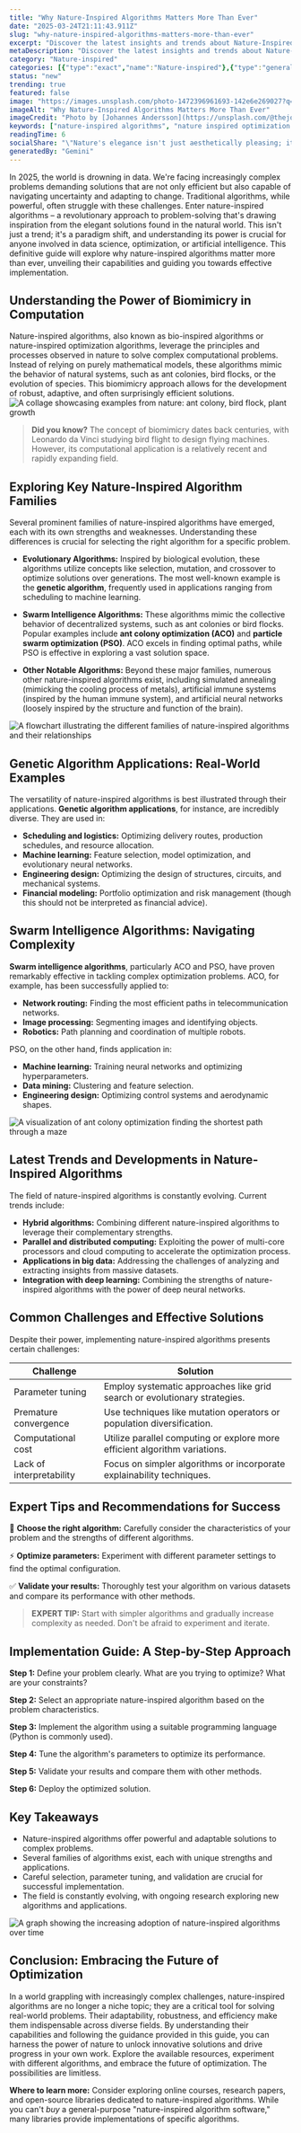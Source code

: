 ```yaml
---
title: "Why Nature-Inspired Algorithms Matters More Than Ever"
date: "2025-03-24T21:11:43.911Z"
slug: "why-nature-inspired-algorithms-matters-more-than-ever"
excerpt: "Discover the latest insights and trends about Nature-Inspired Algorithms. This comprehensive guide covers everything you need to know about Nature-Inspired Algorithms in 2025."
metaDescription: "Discover the latest insights and trends about Nature-Inspired Algorithms. This comprehensive guide covers everything you need to know about Nature-Inspired..."
category: "Nature-inspired"
categories: [{"type":"exact","name":"Nature-inspired"},{"type":"general","name":"Computer Science"},{"type":"medium","name":"Artificial Intelligence"},{"type":"specific","name":"Optimization Algorithms"},{"type":"niche","name":"Genetic Programming"}]
status: "new"
trending: true
featured: false
image: "https://images.unsplash.com/photo-1472396961693-142e6e269027?q=85&w=1200&fit=max&fm=webp&auto=compress"
imageAlt: "Why Nature-Inspired Algorithms Matters More Than Ever"
imageCredit: "Photo by [Johannes Andersson](https://unsplash.com/@thejoltjoker) on Unsplash"
keywords: ["nature-inspired algorithms", "nature inspired optimization algorithms", "genetic algorithm applications", "swarm intelligence algorithms", "ant colony optimization", "particle swarm optimization", "nature-inspired algorithm examples", "best nature-inspired algorithms", "buy nature-inspired algorithm software", "nature-inspired algorithm tutorial"]
readingTime: 6
socialShare: "\"Nature's elegance isn't just aesthetically pleasing; it's computationally powerful. Nature-inspired algorithms are revolutionizing problem-solving, offering adaptability and efficiency unmatched by traditional methods.\""
generatedBy: "Gemini"
---
```




In 2025, the world is drowning in data.  We're facing increasingly complex problems demanding solutions that are not only efficient but also capable of navigating uncertainty and adapting to change.  Traditional algorithms, while powerful, often struggle with these challenges.  Enter nature-inspired algorithms – a revolutionary approach to problem-solving that's drawing inspiration from the elegant solutions found in the natural world.  This isn't just a trend; it's a paradigm shift, and understanding its power is crucial for anyone involved in data science, optimization, or artificial intelligence.  This definitive guide will explore why nature-inspired algorithms matter more than ever, unveiling their capabilities and guiding you towards effective implementation.

## Understanding the Power of Biomimicry in Computation

Nature-inspired algorithms, also known as bio-inspired algorithms or nature-inspired optimization algorithms, leverage the principles and processes observed in nature to solve complex computational problems.  Instead of relying on purely mathematical models, these algorithms mimic the behavior of natural systems, such as ant colonies, bird flocks, or the evolution of species.  This biomimicry approach allows for the development of robust, adaptive, and often surprisingly efficient solutions. ![A collage showcasing examples from nature: ant colony, bird flock, plant growth](https://images.unsplash.com/photo-1439853949127-fa647821eba0?q=85&w=1200&fit=max&fm=webp&auto=compress)

> **Did you know?**  The concept of biomimicry dates back centuries, with Leonardo da Vinci studying bird flight to design flying machines. However, its computational application is a relatively recent and rapidly expanding field.

## Exploring Key Nature-Inspired Algorithm Families

Several prominent families of nature-inspired algorithms have emerged, each with its own strengths and weaknesses.  Understanding these differences is crucial for selecting the right algorithm for a specific problem.

* **Evolutionary Algorithms:**  Inspired by biological evolution, these algorithms utilize concepts like selection, mutation, and crossover to optimize solutions over generations.  The most well-known example is the **genetic algorithm**, frequently used in applications ranging from scheduling to machine learning.

* **Swarm Intelligence Algorithms:**  These algorithms mimic the collective behavior of decentralized systems, such as ant colonies or bird flocks.  Popular examples include **ant colony optimization (ACO)** and **particle swarm optimization (PSO)**.  ACO excels in finding optimal paths, while PSO is effective in exploring a vast solution space.

* **Other Notable Algorithms:**  Beyond these major families, numerous other nature-inspired algorithms exist, including simulated annealing (mimicking the cooling process of metals), artificial immune systems (inspired by the human immune system), and artificial neural networks (loosely inspired by the structure and function of the brain).

![A flowchart illustrating the different families of nature-inspired algorithms and their relationships](https://images.unsplash.com/photo-1472396961693-142e6e269027?q=85&w=1200&fit=max&fm=webp&auto=compress)

## Genetic Algorithm Applications: Real-World Examples

The versatility of nature-inspired algorithms is best illustrated through their applications.  **Genetic algorithm applications**, for instance, are incredibly diverse.  They are used in:

* **Scheduling and logistics:** Optimizing delivery routes, production schedules, and resource allocation.
* **Machine learning:**  Feature selection, model optimization, and evolutionary neural networks.
* **Engineering design:** Optimizing the design of structures, circuits, and mechanical systems.
* **Financial modeling:** Portfolio optimization and risk management (though this should not be interpreted as financial advice).

## Swarm Intelligence Algorithms: Navigating Complexity

**Swarm intelligence algorithms**, particularly ACO and PSO, have proven remarkably effective in tackling complex optimization problems.  ACO, for example, has been successfully applied to:

* **Network routing:** Finding the most efficient paths in telecommunication networks.
* **Image processing:**  Segmenting images and identifying objects.
* **Robotics:** Path planning and coordination of multiple robots.

PSO, on the other hand, finds application in:

* **Machine learning:** Training neural networks and optimizing hyperparameters.
* **Data mining:** Clustering and feature selection.
* **Engineering design:** Optimizing control systems and aerodynamic shapes.

![A visualization of ant colony optimization finding the shortest path through a maze](https://images.unsplash.com/photo-1433086966358-54859d0ed716?q=85&w=1200&fit=max&fm=webp&auto=compress)

## Latest Trends and Developments in Nature-Inspired Algorithms

The field of nature-inspired algorithms is constantly evolving. Current trends include:

* **Hybrid algorithms:** Combining different nature-inspired algorithms to leverage their complementary strengths.
* **Parallel and distributed computing:**  Exploiting the power of multi-core processors and cloud computing to accelerate the optimization process.
* **Applications in big data:**  Addressing the challenges of analyzing and extracting insights from massive datasets.
* **Integration with deep learning:**  Combining the strengths of nature-inspired algorithms with the power of deep neural networks.

## Common Challenges and Effective Solutions

Despite their power, implementing nature-inspired algorithms presents certain challenges:

| Challenge                      | Solution                                                                     |
|---------------------------------|-----------------------------------------------------------------------------|
| Parameter tuning               | Employ systematic approaches like grid search or evolutionary strategies.    |
| Premature convergence          | Use techniques like mutation operators or population diversification.         |
| Computational cost             | Utilize parallel computing or explore more efficient algorithm variations.     |
| Lack of interpretability       | Focus on simpler algorithms or incorporate explainability techniques.         |

## Expert Tips and Recommendations for Success

🔑 **Choose the right algorithm:**  Carefully consider the characteristics of your problem and the strengths of different algorithms.

⚡ **Optimize parameters:**  Experiment with different parameter settings to find the optimal configuration.

✅ **Validate your results:** Thoroughly test your algorithm on various datasets and compare its performance with other methods.

> **EXPERT TIP:** Start with simpler algorithms and gradually increase complexity as needed.  Don't be afraid to experiment and iterate.

##  Implementation Guide: A Step-by-Step Approach

**Step 1:** Define your problem clearly. What are you trying to optimize? What are your constraints?

**Step 2:** Select an appropriate nature-inspired algorithm based on the problem characteristics.

**Step 3:** Implement the algorithm using a suitable programming language (Python is commonly used).

**Step 4:** Tune the algorithm's parameters to optimize its performance.

**Step 5:** Validate your results and compare them with other methods.

**Step 6:** Deploy the optimized solution.

## Key Takeaways

* Nature-inspired algorithms offer powerful and adaptable solutions to complex problems.
*  Several families of algorithms exist, each with unique strengths and applications.
*  Careful selection, parameter tuning, and validation are crucial for successful implementation.
*  The field is constantly evolving, with ongoing research exploring new algorithms and applications.

![A graph showing the increasing adoption of nature-inspired algorithms over time](https://images.unsplash.com/photo-1465146344425-f00d5f5c8f07?q=85&w=1200&fit=max&fm=webp&auto=compress)

## Conclusion: Embracing the Future of Optimization

In a world grappling with increasingly complex challenges, nature-inspired algorithms are no longer a niche topic; they are a critical tool for solving real-world problems.  Their adaptability, robustness, and efficiency make them indispensable across diverse fields.  By understanding their capabilities and following the guidance provided in this guide, you can harness the power of nature to unlock innovative solutions and drive progress in your own work.  Explore the available resources, experiment with different algorithms, and embrace the future of optimization.  The possibilities are limitless.

**Where to learn more:** Consider exploring online courses, research papers, and open-source libraries dedicated to nature-inspired algorithms.  While you can't *buy* a general-purpose "nature-inspired algorithm software," many libraries provide implementations of specific algorithms.

